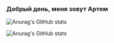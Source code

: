 ### Добрый день, меня зовут Артем


![Anurag's GitHub stats](https://github-readme-stats.vercel.app/api?username=anuraghazra&hide=contribs,prs)

![Anurag's GitHub stats](https://github-readme-stats.vercel.app/api?username=Artem-Usachev&count_private=true)
